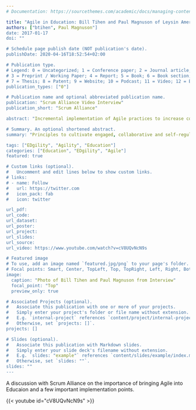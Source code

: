 ```yaml
---
# Documentation: https://sourcethemes.com/academic/docs/managing-content/

title: "Agile in Education: Bill Tihen and Paul Magnuson of Leysin American School"
authors: ["btihen", Paul Magnuson"]
date: 2017-01-17
doi: ""

# Schedule page publish date (NOT publication's date).
publishDate: 2020-04-16T18:52:54+02:00

# Publication type.
# Legend: 0 = Uncategorized; 1 = Conference paper; 2 = Journal article;
# 3 = Preprint / Working Paper; 4 = Report; 5 = Book; 6 = Book section;
# 7 = Thesis; 8 = Patent; 9 = Website; 10 = Podcast; 11 = Video; 12 = Blog
publication_types: ["0"]

# Publication name and optional abbreviated publication name.
publication: "Scrum Alliance Video Interview"
publication_short: "Scrum Alliance"

abstract: "Incremental implementation of Agile practices to increase collaboration and excitement within the students around their education. They have experienced inspiring breakthroughs with both the students and the teachers."

# Summary. An optional shortened abstract.
summary: "Principles to cultivate engaged, collaborative and self-regulated students. A video Interview by Scrum Alliance."

tags: ["EDgility", "Agility", "Education"]
categories: ["Education", "EDgility", "Agile"]
featured: true

# Custom links (optional).
#   Uncomment and edit lines below to show custom links.
# links:
# - name: Follow
#   url: https://twitter.com
#   icon_pack: fab
#   icon: twitter

url_pdf:
url_code:
url_dataset:
url_poster:
url_project:
url_slides:
url_source:
url_video: https://www.youtube.com/watch?v=cV8UQvNcN9s

# Featured image
# To use, add an image named `featured.jpg/png` to your page's folder.
# Focal points: Smart, Center, TopLeft, Top, TopRight, Left, Right, BottomLeft, Bottom, BottomRight.
image:
  caption: "Photo of Bill Tihen and Paul Magnuson from Interview"
  focal_point: "Top"
  preview_only: true

# Associated Projects (optional).
#   Associate this publication with one or more of your projects.
#   Simply enter your project's folder or file name without extension.
#   E.g. `internal-project` references `content/project/internal-project/index.md`.
#   Otherwise, set `projects: []`.
projects: []

# Slides (optional).
#   Associate this publication with Markdown slides.
#   Simply enter your slide deck's filename without extension.
#   E.g. `slides: "example"` references `content/slides/example/index.md`.
#   Otherwise, set `slides: ""`.
slides: ""
---
```

A discussion with Scrum Alliance on the importance of bringing Agile into Educaion and a few important implementation points.

{{< youtube id="cV8UQvNcN9s" >}}
